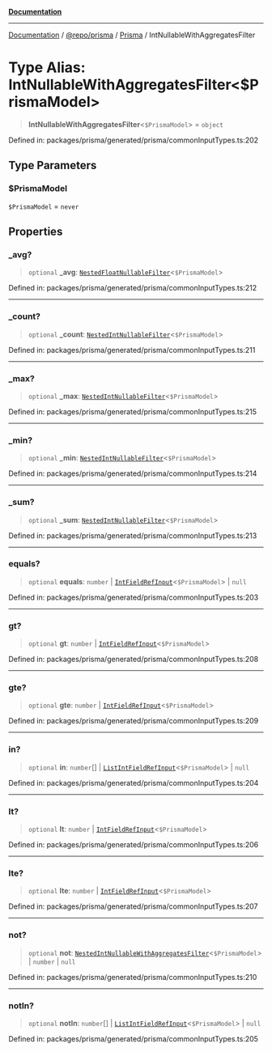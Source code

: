 [**Documentation**](../../../../../README.md)

***

[Documentation](../../../../../README.md) / [@repo/prisma](../../../README.md) / [Prisma](../README.md) / IntNullableWithAggregatesFilter

# Type Alias: IntNullableWithAggregatesFilter\<$PrismaModel\>

> **IntNullableWithAggregatesFilter**\<`$PrismaModel`\> = `object`

Defined in: packages/prisma/generated/prisma/commonInputTypes.ts:202

## Type Parameters

### $PrismaModel

`$PrismaModel` = `never`

## Properties

### \_avg?

> `optional` **\_avg**: [`NestedFloatNullableFilter`](NestedFloatNullableFilter.md)\<`$PrismaModel`\>

Defined in: packages/prisma/generated/prisma/commonInputTypes.ts:212

***

### \_count?

> `optional` **\_count**: [`NestedIntNullableFilter`](NestedIntNullableFilter.md)\<`$PrismaModel`\>

Defined in: packages/prisma/generated/prisma/commonInputTypes.ts:211

***

### \_max?

> `optional` **\_max**: [`NestedIntNullableFilter`](NestedIntNullableFilter.md)\<`$PrismaModel`\>

Defined in: packages/prisma/generated/prisma/commonInputTypes.ts:215

***

### \_min?

> `optional` **\_min**: [`NestedIntNullableFilter`](NestedIntNullableFilter.md)\<`$PrismaModel`\>

Defined in: packages/prisma/generated/prisma/commonInputTypes.ts:214

***

### \_sum?

> `optional` **\_sum**: [`NestedIntNullableFilter`](NestedIntNullableFilter.md)\<`$PrismaModel`\>

Defined in: packages/prisma/generated/prisma/commonInputTypes.ts:213

***

### equals?

> `optional` **equals**: `number` \| [`IntFieldRefInput`](IntFieldRefInput.md)\<`$PrismaModel`\> \| `null`

Defined in: packages/prisma/generated/prisma/commonInputTypes.ts:203

***

### gt?

> `optional` **gt**: `number` \| [`IntFieldRefInput`](IntFieldRefInput.md)\<`$PrismaModel`\>

Defined in: packages/prisma/generated/prisma/commonInputTypes.ts:208

***

### gte?

> `optional` **gte**: `number` \| [`IntFieldRefInput`](IntFieldRefInput.md)\<`$PrismaModel`\>

Defined in: packages/prisma/generated/prisma/commonInputTypes.ts:209

***

### in?

> `optional` **in**: `number`[] \| [`ListIntFieldRefInput`](ListIntFieldRefInput.md)\<`$PrismaModel`\> \| `null`

Defined in: packages/prisma/generated/prisma/commonInputTypes.ts:204

***

### lt?

> `optional` **lt**: `number` \| [`IntFieldRefInput`](IntFieldRefInput.md)\<`$PrismaModel`\>

Defined in: packages/prisma/generated/prisma/commonInputTypes.ts:206

***

### lte?

> `optional` **lte**: `number` \| [`IntFieldRefInput`](IntFieldRefInput.md)\<`$PrismaModel`\>

Defined in: packages/prisma/generated/prisma/commonInputTypes.ts:207

***

### not?

> `optional` **not**: [`NestedIntNullableWithAggregatesFilter`](NestedIntNullableWithAggregatesFilter.md)\<`$PrismaModel`\> \| `number` \| `null`

Defined in: packages/prisma/generated/prisma/commonInputTypes.ts:210

***

### notIn?

> `optional` **notIn**: `number`[] \| [`ListIntFieldRefInput`](ListIntFieldRefInput.md)\<`$PrismaModel`\> \| `null`

Defined in: packages/prisma/generated/prisma/commonInputTypes.ts:205
